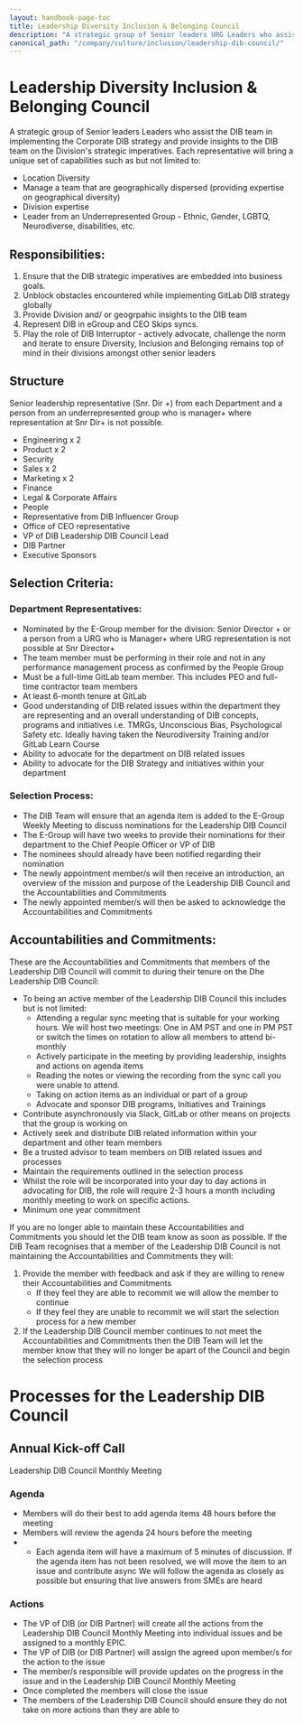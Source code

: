 ```yaml
---
layout: handbook-page-toc
title: Leadership Diversity Inclusion & Belonging Council
description: "A strategic group of Senior leaders URG Leaders who assist the DIB team to implement the strategy and align the strategy to the Division's strategic imperatives"
canonical_path: "/company/culture/inclusion/leadership-dib-council/"
---
```


# Leadership Diversity Inclusion & Belonging Council 

A strategic group of Senior leaders Leaders who assist the DIB team in implementing the Corporate DIB strategy and provide insights to the DIB team on the Division's strategic imperatives.  Each representative will bring a unique set of capabilities such as but not limited to:  

* Location Diversity 
* Manage a team that are geographically dispersed (providing expertise on geographical diversity)
* Division expertise
* Leader from an Underrepresented Group - Ethnic, Gender, LGBTQ, Neurodiverse, disabilities, etc.

## Responsibilities: 
1. Ensure that the DIB strategic imperatives are embedded into business goals.
1. Unblock obstacles encountered while implementing GitLab DIB strategy globally
1. Provide Division and/ or geogrpahic insights to the DIB team
1. Represent DIB in eGroup and CEO Skips syncs. 
1. Play the role of DIB Interruptor - actively advocate, challenge the norm and iterate to ensure Diversity, Inclusion and Belonging remains top of mind in their divisions amongst other senior leaders 

## Structure 

Senior leadership representative (Snr. Dir +) from each Department and a person from an underrepresented group who is manager+ where representation at Snr Dir+ is not possible. 

* Engineering x 2 
* Product x 2
* Security 
* Sales x 2
* Marketing x 2
* Finance
* Legal & Corporate Affairs 
* People
* Representative from DIB Influencer Group
* Office of CEO representative
* VP of DIB Leadership DIB Council Lead 
* DIB Partner 
* Executive Sponsors 

## Selection Criteria:

### Department Representatives:
* Nominated by the E-Group member for the division: Senior Director + or a person from a URG who is Manager+ where URG representation is not possible at Snr Director+ 
* The team member must be performing in their role and not in any performance management process as confirmed by the People Group
* Must be a full-time GitLab team member. This includes PEO and full-time contractor team members
* At least 6-month tenure at GitLab
* Good understanding of DIB related issues within the department they are representing and an overall understanding of DIB concepts, programs and initiatives i.e. TMRGs, Unconscious Bias, Psychological Safety etc. Ideally having taken the Neurodiversity Training and/or GitLab Learn Course
* Ability to advocate for the department on DIB related issues
* Ability to advocate for the DIB Strategy and initiatives within your department 

### Selection Process:

* The DIB Team will ensure that an agenda item is added to the E-Group Weekly Meeting to discuss nominations for the Leadership DIB Council
* The E-Group will have two weeks to provide their nominations for their department to the Chief People Officer or VP of DIB
* The nominees should already have been notified regarding their nomination 
* The newly appointment member/s will then receive an introduction, an overview of the mission and purpose of the Leadership DIB Council and the Accountabilities and Commitments
* The newly appointed member/s will then be asked to acknowledge the Accountabilities and Commitments

## Accountabilities and Commitments:

These are the Accountabilities and Commitments that members of the Leadership DIB Council will commit to during their tenure on the Dhe Leadership DIB Council: 

* To being an active member of the Leadership DIB Council this includes but is not limited:
    * Attending a regular sync meeting that is suitable for your working hours. We will host two meetings: One in AM PST and one in PM PST or switch the times on rotation to allow all members to attend bi-monthly
    * Actively participate in the meeting by providing leadership, insights and actions on agenda items
    * Reading the notes or viewing the recording from the sync call you were unable to attend.
    * Taking on action items as an individual or part of a group 
    * Advocate and sponsor DIB programs, Initiatives and Trainings
* Contribute asynchronously via Slack, GitLab or other means on projects that the group is working on
* Actively seek and distribute DIB related information within your department and other team members
* Be a trusted advisor to team members on DIB related issues and processes
* Maintain the requirements outlined in the selection process
* Whilst the role will be incorporated into your day to day actions in advocating for DIB, the role will require 2-3 hours a month including monthly meeting to work on specific actions. 
* Minimum one year commitment

If you are no longer able to maintain these Accountabilities and Commitments you should let the DIB team know as soon as possible. If the DIB Team recognises that a member of the Leadership DIB Council is not maintaining the Accountabilities and Commitments they will:

1. Provide the member with feedback and ask if they are willing to renew their Accountabilities and Commitments 
    * If they feel they are able to recommit we will allow the member to continue 
    * If they feel they are unable to recommit we will start the selection process for a new member 
2. If the Leadership DIB Council member continues to not meet the Accountabilities and Commitments then the DIB Team will let the member know that they will no longer be apart of the Council and begin the selection process

# Processes for the Leadership DIB Council 

## Annual Kick-off Call 

Leadership DIB Council Monthly Meeting 

### Agenda 

* Members will do their best to add agenda items 48 hours before the meeting
* Members will review the agenda 24 hours before the meeting 
* * Each agenda item will have a maximum of 5 minutes of discussion. If the agenda item has not been resolved, we will move the item to an issue and contribute async
We will follow the agenda as closely as possible but ensuring that live answers from SMEs are heard

### Actions

* The VP of DIB (or DIB Partner) will create all the actions from the Leadership DIB Council Monthly Meeting into individual issues and be assigned to a monthly EPIC.
* The VP of DIB (or DIB Partner) will assign the agreed upon member/s for the action to the issue 
* The member/s responsible will provide updates on the progress in the issue and in the Leadership DIB Council Monthly Meeting 
* Once completed the members will close the issue 
* The members of the Leadership DIB Council should ensure they do not take on more actions than they are able to








